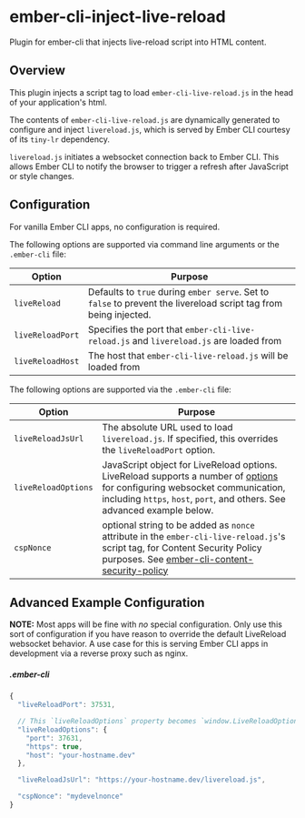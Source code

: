 # ember-cli-inject-live-reload

Plugin for ember-cli that injects live-reload script into HTML content.

## Overview

This plugin injects a script tag to load `ember-cli-live-reload.js` in the head of your application's html.

The contents of `ember-cli-live-reload.js` are dynamically generated to configure and inject `livereload.js`, which is served by Ember CLI courtesy of its `tiny-lr` dependency.

`livereload.js` initiates a websocket connection back to Ember CLI. This allows Ember CLI to notify the browser to trigger a refresh after JavaScript or style changes.

## Configuration

For vanilla Ember CLI apps, no configuration is required.

The following options are supported via command line arguments or the `.ember-cli` file:

|Option|Purpose|
|------|-------|
| `liveReload` | Defaults to `true` during `ember serve`. Set to `false` to prevent the livereload script tag from being injected. |
| `liveReloadPort` | Specifies the port that `ember-cli-live-reload.js` and `livereload.js` are loaded from  |
| `liveReloadHost` | The host that `ember-cli-live-reload.js` will be loaded from |

The following options are supported via the `.ember-cli` file:

|Option|Purpose|
|------|-------|
| `liveReloadJsUrl` | The absolute URL used to load `livereload.js`. If specified, this overrides the `liveReloadPort` option.  |
| `liveReloadOptions` | JavaScript object for LiveReload options. LiveReload supports a number of [options](https://github.com/livereload/livereload-js#options) for configuring websocket communication, including `https`, `host`, `port`, and others. See advanced example below. |
| `cspNonce` | optional string to be added as `nonce` attribute in the `ember-cli-live-reload.js`'s script tag, for Content Security Policy purposes. See [ember-cli-content-security-policy](https://github.com/rwjblue/ember-cli-content-security-policy) |

## Advanced Example Configuration

**NOTE:** Most apps will be fine with _no_ special configuration. Only use this sort of configuration if you have reason to override the default LiveReload websocket behavior. A use case for this is serving Ember CLI apps in development via a reverse proxy such as nginx.

##### .ember-cli

```javascript
{
  "liveReloadPort": 37531,

  // This `liveReloadOptions` property becomes `window.LiveReloadOptions`
  "liveReloadOptions": {
    "port": 37631,
    "https": true,
    "host": "your-hostname.dev"
  },

  "liveReloadJsUrl": "https://your-hostname.dev/livereload.js",

  "cspNonce": "mydevelnonce"
}
```
